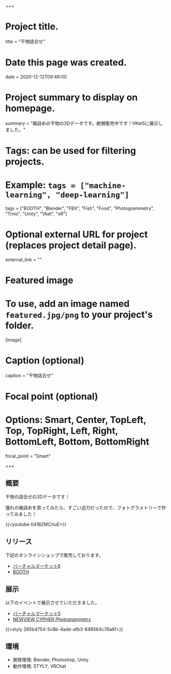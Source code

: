 +++
# Project title.
title = "干物詰合せ"

# Date this page was created.
date = 2020-12-12T09:46:00

# Project summary to display on homepage.
summary = "箱詰めの干物の3Dデータです。絶賛販売中です！VKet5に展示しました。"

# Tags: can be used for filtering projects.
# Example: `tags = ["machine-learning", "deep-learning"]`
tags = ["BOOTH", "Blender", "FBX", "Fish", "Food", "Photogrammetry", "Trnio", "Unity", "Vket", "xR"]

# Optional external URL for project (replaces project detail page).
external_link = ""

# Featured image
# To use, add an image named `featured.jpg/png` to your project's folder. 
[image]
  # Caption (optional)
  caption = "干物詰合せ"

  # Focal point (optional)
  # Options: Smart, Center, TopLeft, Top, TopRight, Left, Right, BottomLeft, Bottom, BottomRight
  focal_point = "Smart"

+++



## 概要

干物の詰合せの3Dデータです！

憧れの箱詰めを買ってみたら、すごい迫力だったので、フォトグラメトリーで作ってみました！

{{<youtube 041BZMCrIuE>}}



## リリース
下記のオンラインショップで販売しております。

- [バーチャルマーケットβ](https://www.v-market.work/ec/items/4389/detail/)
- [BOOTH](https://segur.booth.pm/items/2596615)



## 展示

以下のイベントで展示させていただきました。

- [バーチャルマーケット5](https://www.v-market.work/v5/)
- [NEWVIEW CYPHER Photogrammetry](https://newview.design/cypher/photogrammetry/)

{{<styly 285b4754-5c8b-4ade-afb3-848564c76a6f>}}


## 環境

- 開発環境: Blender, Photoshop, Unity
- 動作環境: STYLY, VRChat


